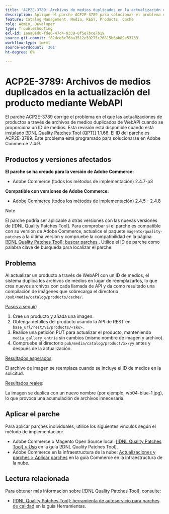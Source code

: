 ```yaml
---
title: 'ACP2E-3789: Archivos de medios duplicados en la actualización del producto mediante WebAPI'
description: Aplique el parche ACP2E-3789 para solucionar el problema de Adobe Commerce en el que las actualizaciones de productos se realizan mediante archivos de medios duplicados de WebAPI cuando se proporciona un ID de medios.
feature: Catalog Management, Media, REST, Products, Cache
role: Admin, Developer
type: Troubleshooting
exl-id: 1eaa8ed0-fde6-47c4-9339-8f5e7bce7b19
source-git-commit: f82dcd6c76ba3512e59275c26815b6bb89e53733
workflow-type: tm+mt
source-wordcount: '361'
ht-degree: 0%

---
```


# ACP2E-3789: Archivos de medios duplicados en la actualización del producto mediante WebAPI

El parche ACP2E-3789 corrige el problema en el que las actualizaciones de productos a través de archivos de medios duplicados de WebAPI cuando se proporciona un ID de medios. Esta revisión está disponible cuando está instalado [[!DNL Quality Patches Tool (QPT)]](/help/tools/quality-patches-tool/quality-patches-tool-to-self-serve-quality-patches.md) 1.1.66. El ID del parche es ACP2E-3789. Este problema está programado para solucionarse en Adobe Commerce 2.4.9.

## Productos y versiones afectados

**El parche se ha creado para la versión de Adobe Commerce:**

* Adobe Commerce (todos los métodos de implementación) 2.4.7-p3

**Compatible con versiones de Adobe Commerce:**

* Adobe Commerce (todos los métodos de implementación) 2.4.5 - 2.4.8

>[!NOTE]
>
>El parche podría ser aplicable a otras versiones con las nuevas versiones de [!DNL Quality Patches Tool]. Para comprobar si el parche es compatible con su versión de Adobe Commerce, actualice el paquete `magento/quality-patches` a la última versión y compruebe la compatibilidad en la página [[!DNL Quality Patches Tool]: buscar parches ](https://experienceleague.adobe.com/tools/commerce-quality-patches/index.html?lang=es). Utilice el ID de parche como palabra clave de búsqueda para localizar el parche.

## Problema

Al actualizar un producto a través de WebAPI con un ID de medios, el sistema duplica los archivos de medios en lugar de reemplazarlos, lo que crea nuevos archivos con cada llamada de API y da como resultado una compilación de imágenes que sobrecarga el directorio `/pub/media/catalog/products/cache/`.

<u>Pasos a seguir</u>:

1. Cree un producto y añada una imagen.
1. Obtenga detalles del producto usando la API de REST en `base_url/rest/V1/products/<sku>`.
1. Realice una petición PUT para actualizar el producto, manteniendo `media_gallery_entrie` sin cambios (mismo nombre de imagen y archivo).
1. Compruebe el directorio `pub/media/catalog/product/xx/yy` antes y después de la actualización.

<u>Resultados esperados</u>:

El archivo de imagen se reemplaza cuando se incluye el ID de medios en la solicitud.

<u>Resultados reales</u>:

La imagen se duplica con un nuevo nombre (por ejemplo, wb04-blue-1.jpg), lo que provoca una acumulación de archivos innecesaria.

## Aplicar el parche

Para aplicar parches individuales, utilice los siguientes vínculos según el método de implementación:

* Adobe Commerce o Magento Open Source local: [[!DNL Quality Patches Tool] > Uso](/help/tools/quality-patches-tool/usage.md) en la guía [!DNL Quality Patches Tool].
* Adobe Commerce en la infraestructura de la nube: [Actualizaciones y parches > Aplicar parches](https://experienceleague.adobe.com/docs/commerce-cloud-service/user-guide/develop/upgrade/apply-patches.html?lang=es) en la guía Commerce en la infraestructura de la nube.

## Lectura relacionada

Para obtener más información sobre [!DNL Quality Patches Tool], consulte:

* [[!DNL Quality Patches Tool]: herramienta de autoservicio para parches de calidad](/help/tools/quality-patches-tool/quality-patches-tool-to-self-serve-quality-patches.md) en la guía Herramientas.
